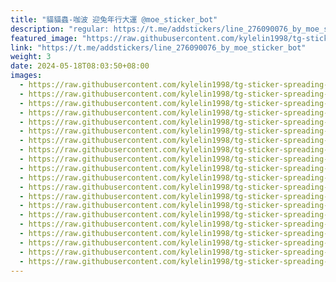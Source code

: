 ```yaml
---
title: "貓貓蟲-咖波 迎兔年行大運 @moe_sticker_bot"
description: "regular: https://t.me/addstickers/line_276090076_by_moe_sticker_bot"
featured_image: "https://raw.githubusercontent.com/kylelin1998/tg-sticker-spreading-worldwide-images/main/img/e9ceffb7-d222-4fe3-9b60-1fe476896559.jpg"
link: "https://t.me/addstickers/line_276090076_by_moe_sticker_bot"
weight: 3
date: 2024-05-18T08:03:50+08:00
images:
  - https://raw.githubusercontent.com/kylelin1998/tg-sticker-spreading-worldwide-images/main/img/e9ceffb7-d222-4fe3-9b60-1fe476896559.jpg
  - https://raw.githubusercontent.com/kylelin1998/tg-sticker-spreading-worldwide-images/main/img/b33065d8-2535-4444-840c-08a4d6730ab3.jpg
  - https://raw.githubusercontent.com/kylelin1998/tg-sticker-spreading-worldwide-images/main/img/f0733936-7419-4061-a8da-9e7731c3702b.jpg
  - https://raw.githubusercontent.com/kylelin1998/tg-sticker-spreading-worldwide-images/main/img/4e28c020-5da3-433e-95b1-c1a880f786a4.jpg
  - https://raw.githubusercontent.com/kylelin1998/tg-sticker-spreading-worldwide-images/main/img/0137a837-36f7-4b13-a793-0a6d2b0b4009.jpg
  - https://raw.githubusercontent.com/kylelin1998/tg-sticker-spreading-worldwide-images/main/img/c408cb3b-de31-434e-a371-aff83400e428.jpg
  - https://raw.githubusercontent.com/kylelin1998/tg-sticker-spreading-worldwide-images/main/img/6c44f980-0892-4ff8-98bd-7915e3b04b07.jpg
  - https://raw.githubusercontent.com/kylelin1998/tg-sticker-spreading-worldwide-images/main/img/291020ed-c7fd-4f82-8095-cf5cf72e5aa8.jpg
  - https://raw.githubusercontent.com/kylelin1998/tg-sticker-spreading-worldwide-images/main/img/6933e3f9-61d4-43d8-8c9c-5018520d439e.jpg
  - https://raw.githubusercontent.com/kylelin1998/tg-sticker-spreading-worldwide-images/main/img/8c6ccb6b-ea49-441d-822c-503e90d86f65.jpg
  - https://raw.githubusercontent.com/kylelin1998/tg-sticker-spreading-worldwide-images/main/img/2a6017c2-0795-4777-9c2a-c39373d7ae2d.jpg
  - https://raw.githubusercontent.com/kylelin1998/tg-sticker-spreading-worldwide-images/main/img/5d5e71c5-c354-4147-8ca1-5c41f174a6b7.jpg
  - https://raw.githubusercontent.com/kylelin1998/tg-sticker-spreading-worldwide-images/main/img/96554760-ab9d-4b0b-94d3-e4c85c89d308.jpg
  - https://raw.githubusercontent.com/kylelin1998/tg-sticker-spreading-worldwide-images/main/img/42c0213e-39af-4ffd-9347-71186c4fb108.jpg
  - https://raw.githubusercontent.com/kylelin1998/tg-sticker-spreading-worldwide-images/main/img/aa3bffe0-cd39-49d1-96bd-e7cc7683b741.jpg
  - https://raw.githubusercontent.com/kylelin1998/tg-sticker-spreading-worldwide-images/main/img/3245b7f0-c5bc-4b2e-a2bc-d593ff63ea67.jpg
  - https://raw.githubusercontent.com/kylelin1998/tg-sticker-spreading-worldwide-images/main/img/135b8b97-6917-4aff-a9e1-849e265a1295.jpg
  - https://raw.githubusercontent.com/kylelin1998/tg-sticker-spreading-worldwide-images/main/img/303d58ee-635b-497e-aecb-5f484389d4b0.jpg
  - https://raw.githubusercontent.com/kylelin1998/tg-sticker-spreading-worldwide-images/main/img/211e11f4-ddad-48e6-8a5f-29e6da71f541.jpg
  - https://raw.githubusercontent.com/kylelin1998/tg-sticker-spreading-worldwide-images/main/img/25ee0317-d63a-4b0f-a23c-6f7e0514f3ec.jpg
---
```


